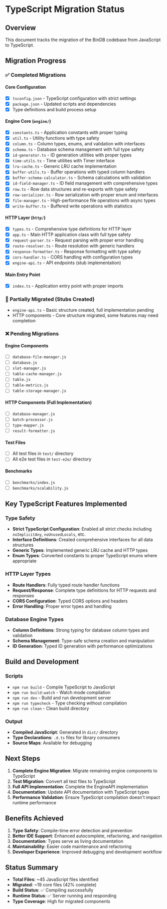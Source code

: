 # TypeScript Migration Status

## Overview
This document tracks the migration of the BinDB codebase from JavaScript to TypeScript.

## Migration Progress

### ✅ Completed Migrations

#### Core Configuration
- [x] `tsconfig.json` - TypeScript configuration with strict settings
- [x] `package.json` - Updated scripts and dependencies
- [x] Type definitions and build process setup

#### Engine Core (`engine/`)
- [x] `constants.ts` - Application constants with proper typing
- [x] `util.ts` - Utility functions with type safety
- [x] `column.ts` - Column types, enums, and validation with interfaces
- [x] `schema.ts` - Database schema management with full type safety
- [x] `id-generator.ts` - ID generation utilities with proper types
- [x] `time-utils.ts` - Time utilities with Timer interface
- [x] `lru-cache.ts` - Generic LRU cache implementation
- [x] `buffer-utils.ts` - Buffer operations with typed column handlers
- [x] `buffer-schema-calculator.ts` - Schema calculations with validation
- [x] `id-field-manager.ts` - ID field management with comprehensive types
- [x] `row.ts` - Row data structures and re-exports with type safety
- [x] `row-serializer.ts` - Row serialization with proper enum and interfaces
- [x] `file-manager.ts` - High-performance file operations with async types
- [x] `write-buffer.ts` - Buffered write operations with statistics

#### HTTP Layer (`http/`)
- [x] `types.ts` - Comprehensive type definitions for HTTP layer
- [x] `app.ts` - Main HTTP application class with full type safety
- [x] `request-parser.ts` - Request parsing with proper error handling
- [x] `route-resolver.ts` - Route resolution with generic handlers
- [x] `response-formatter.ts` - Response formatting with type safety
- [x] `cors-handler.ts` - CORS handling with configuration types
- [x] `engine-api.ts` - API endpoints (stub implementation)

#### Main Entry Point
- [x] `index.ts` - Application entry point with proper imports

### 🔄 Partially Migrated (Stubs Created)
- `engine-api.ts` - Basic structure created, full implementation pending
- HTTP components - Core structure migrated, some features may need completion

### ❌ Pending Migrations

#### Engine Components
- [ ] `database-file-manager.js`
- [ ] `database.js`
- [ ] `slot-manager.js`
- [ ] `table-cache-manager.js`
- [ ] `table.js`
- [ ] `table-metrics.js`
- [ ] `table-storage-manager.js`

#### HTTP Components (Full Implementation)
- [ ] `database-manager.js`
- [ ] `batch-processor.js`
- [ ] `type-mapper.js`
- [ ] `result-formatter.js`

#### Test Files
- [ ] All test files in `test/` directory
- [ ] All e2e test files in `test-e2e/` directory

#### Benchmarks
- [ ] `benchmarks/index.js`
- [ ] `benchmarks/scalability.js`

## Key TypeScript Features Implemented

### Type Safety
- **Strict TypeScript Configuration**: Enabled all strict checks including `noImplicitAny`, `noUnusedLocals`, etc.
- **Interface Definitions**: Created comprehensive interfaces for all data structures
- **Generic Types**: Implemented generic LRU cache and HTTP types
- **Enum Types**: Converted constants to proper TypeScript enums where appropriate

### HTTP Layer Types
- **Route Handlers**: Fully typed route handler functions
- **Request/Response**: Complete type definitions for HTTP requests and responses
- **CORS Configuration**: Typed CORS options and headers
- **Error Handling**: Proper error types and handling

### Database Engine Types
- **Column Definitions**: Strong typing for database column types and validation
- **Schema Management**: Type-safe schema creation and manipulation
- **ID Generation**: Typed ID generation with performance optimizations

## Build and Development

### Scripts
- `npm run build` - Compile TypeScript to JavaScript
- `npm run build:watch` - Watch mode compilation
- `npm run dev` - Build and run development server
- `npm run typecheck` - Type checking without compilation
- `npm run clean` - Clean build directory

### Output
- **Compiled JavaScript**: Generated in `dist/` directory
- **Type Declarations**: `.d.ts` files for library consumers
- **Source Maps**: Available for debugging

## Next Steps

1. **Complete Engine Migration**: Migrate remaining engine components to TypeScript
2. **Test Migration**: Convert all test files to TypeScript
3. **Full API Implementation**: Complete the EngineAPI implementation
4. **Documentation**: Update API documentation with TypeScript types
5. **Performance Validation**: Ensure TypeScript compilation doesn't impact runtime performance

## Benefits Achieved

1. **Type Safety**: Compile-time error detection and prevention
2. **Better IDE Support**: Enhanced autocomplete, refactoring, and navigation
3. **Documentation**: Types serve as living documentation
4. **Maintainability**: Easier code maintenance and refactoring
5. **Developer Experience**: Improved debugging and development workflow

## Status Summary
- **Total Files**: ~45 JavaScript files identified
- **Migrated**: ~19 core files (42% complete)
- **Build Status**: ✅ Compiling successfully
- **Runtime Status**: ✅ Server running and responding
- **Type Coverage**: High for migrated components